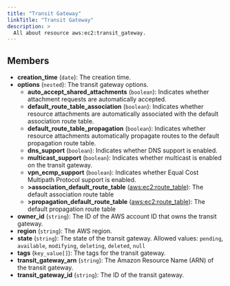 ```yaml
---
title: "Transit Gateway"
linkTitle: "Transit Gateway"
description: >
  All about resource aws:ec2:transit_gateway.
---
```



## Members
* **creation_time**
(`date`):
The creation time.
* **options**
(`nested`):
The transit gateway options.
    * **auto_accept_shared_attachments**
(`boolean`):
Indicates whether attachment requests are automatically accepted.
    * **default_route_table_association**
(`boolean`):
Indicates whether resource attachments are automatically associated with the default association route table.
    * **default_route_table_propagation**
(`boolean`):
Indicates whether resource attachments automatically propagate routes to the default propagation route table.
    * **dns_support**
(`boolean`):
Indicates whether DNS support is enabled.
    * **multicast_support**
(`boolean`):
Indicates whether multicast is enabled on the transit gateway.
    * **vpn_ecmp_support**
(`boolean`):
Indicates whether Equal Cost Multipath Protocol support is enabled.
    * **&gt;association_default_route_table**
([aws:ec2:route_table](../../aws/ec2/route_table)):
The default association route table
    * **&gt;propagation_default_route_table**
([aws:ec2:route_table](../../aws/ec2/route_table)):
The default propagation route table
* **owner_id**
(`string`):
The ID of the AWS account ID that owns the transit gateway.
* **region**
(`string`):
The AWS region.
* **state**
(`string`):
The state of the transit gateway.
Allowed values: `pending`, `available`, `modifying`, `deleting`, `deleted`, `null`
* **tags**
(`key_value[]`):
The tags for the transit gateway.
* **transit_gateway_arn**
(`string`):
The Amazon Resource Name (ARN) of the transit gateway.
* **transit_gateway_id**
(`string`):
The ID of the transit gateway.
